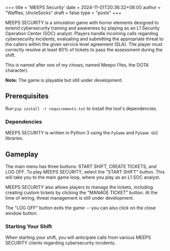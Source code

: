 +++
title = 'MEEPS Security'
date = 2024-11-01T20:36:32+08:00
author = "Waffles, UncleSocks"
draft = false
type = "posts"
+++

MEEPS SECURITY is a simulation game with horror elements designed to extend cybersecurity training and awareness by playing as an L1 Security Operation Center (SOC) analyst. Players handle incoming calls regarding cybersecurity incidents, evaluating and submitting the appropriate threat to the callers within the given service level agreement (SLA). The player must correctly resolve at least 80% of tickets to pass the assessment during the shift. 

This is named after one of my chows, named Meepo (Yes, the DOTA character).

**Note:** The game is playable but still under development.

## Prerequisites

Run `pip install -r requirements.txt` to install the tool's dependencies.

### Dependencies

MEEPS SECURITY is written in Python 3 using the `PyGame` and `PyGame GUI` libraries.

## Gameplay

The main menu has three buttons: START SHIFT, CREATE TICKETS, and LOG OFF. To play MEEPS SECURITY, select the "START SHIFT" button. This will take you to the main game loop, where you play as an L1 SOC analyst. 

MEEPS SECURITY also allows players to manage the tickets, including creating custom tickets by clicking the "MANAGE TICKET" button. At the time of wiring, threat management is still under development.


The "LOG OFF" button exits the game -- you can also click on the close window button.

### Starting Your Shift

When starting your shift, you will anticipate calls from various MEEPS SECURITY clients regarding cybersecurity incidents. 
